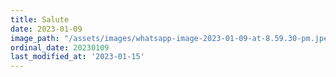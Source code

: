 ```yaml
---
title: Salute
date: 2023-01-09
image_path: "/assets/images/whatsapp-image-2023-01-09-at-8.59.30-pm.jpeg"
ordinal_date: 20230109
last_modified_at: '2023-01-15'
---
```


